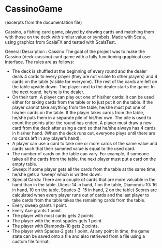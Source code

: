 # CassinoGame
(excerpts from the documentation file)

Cassino, a fishing card game, played by drawing cards and matching them with those on the deck with similar value or symbols. Made with Scala, using graphics from ScalaFX and tested with ScalaTest.

General Description :
Cassino
The goal of the project was to make the Cassino (deck-cassino) card game with a fully functioning graphical user interface. The rules are as follows:
- The deck is shuffled at the beginning of every round and the dealer deals 4 cards to every player (they are not visible to other players) and 4 cards on the table (visible for everyone). The rest of the cards are left on the table upside down. The player next to the dealer starts the game. In the next round, he/she is the dealer.
- On their turn, A player can play out one of his/her cards: it can be used either for taking cards from the table or to just put it on the table. If the player cannot take anything from the table, he/she must put one of his/her cards on the table. If the player takes cards from the table, he/she puts them in a separate pile of his/her own. The pile is used to count the points after the round has ended. A player must draw a new card from the deck after using a card so that he/she always has 4 cards in his/her hand. (When the deck runs out, everyone plays until there are no cards left in any player’s hand).
- A player can use a card to take one or more cards of the same value and cards such that their summed value is equal to the used card.
- The number of cards on the table can vary. For example, if someone takes all the cards from the table, the next player must put a card on the empty table.
- Sweep: If some player gets all the cards from the table at the same time, he/she gets a ‘sweep’ which is written down.
- Special Cards: There are a couple of cards that are more valuable in the hand than in the table. (Aces: 14 in hand, 1 on the table, Diamonds-10: 16 in hand, 10 on the table, Spades-2: 15 in hand, 2 on the table)
Scores are calculated when every player runs out of cards and the last player to take cards from the table takes the remaining cards from the table.
- Every sweep grants 1 point.
- Every Ace grants 1 point.
- The player with most cards gets 2 points.
- The player with the most spades gets 1 point.
- The player with Diamonds-10 gets 2 points.
- The player with Spades-2 gets 1 point.
At any point in time, the game state can be saved onto a file and also retrieved from a file using a custom file format.

